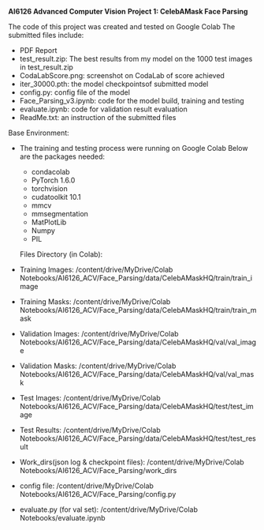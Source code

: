 **AI6126 Advanced Computer Vision** 
**Project 1: CelebAMask Face Parsing**

The code of this project was created and tested on Google Colab
The submitted files include: 
- PDF Report
- test_result.zip: The best results from my model on the 1000 test images in test_result.zip
- CodaLabScore.png: screenshot on CodaLab of score achieved
- iter_30000.pth: the model checkpointsof submitted model
- config.py: config file of the model
- Face_Parsing_v3.ipynb: code for the model build, training and testing
- evaluate.ipynb: code for validation result evaluation
- ReadMe.txt: an instruction of the submitted files

Base Environment:
- The training and testing process were running on Google Colab
  Below are the packages needed: 
  - condacolab
  - PyTorch 1.6.0
  - torchvision
  - cudatoolkit 10.1
  - mmcv
  - mmsegmentation
  - MatPlotLib
  - Numpy
  - PIL
  
  Files Directory (in Colab): 
- Training Images: /content/drive/MyDrive/Colab Notebooks/AI6126_ACV/Face_Parsing/data/CelebAMaskHQ/train/train_image
- Training Masks: /content/drive/MyDrive/Colab Notebooks/AI6126_ACV/Face_Parsing/data/CelebAMaskHQ/train/train_mask
- Validation Images: /content/drive/MyDrive/Colab Notebooks/AI6126_ACV/Face_Parsing/data/CelebAMaskHQ/val/val_image
- Validation Masks: /content/drive/MyDrive/Colab Notebooks/AI6126_ACV/Face_Parsing/data/CelebAMaskHQ/val/val_mask
- Test Images: /content/drive/MyDrive/Colab Notebooks/AI6126_ACV/Face_Parsing/data/CelebAMaskHQ/test/test_image
- Test Results: /content/drive/MyDrive/Colab Notebooks/AI6126_ACV/Face_Parsing/data/CelebAMaskHQ/test/test_result
- Work_dirs(json log & checkpoint files): /content/drive/MyDrive/Colab Notebooks/AI6126_ACV/Face_Parsing/work_dirs
- config file: /content/drive/MyDrive/Colab Notebooks/AI6126_ACV/Face_Parsing/config.py
- evaluate.py (for val set): /content/drive/MyDrive/Colab Notebooks/evaluate.ipynb
